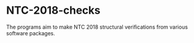 # NTC-2018-checks
The programs aim to make NTC 2018 structural verifications from various software packages.
